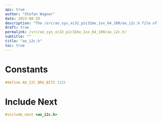 ```yaml
---
api: true
author: "Stefan Wagner"
date: 2022-08-29
description: "The /src/ao_sys_xc32_pic32mx_1xx_64_100/ao_i2c.h file of the ao real-time operating system."
draft: true
permalink: /src/ao_sys_xc32_pic32mx_1xx_64_100/ao_i2c.h/
subtitle: ""
title: "ao_i2c.h"
toc: true
---
```


# Constants

```c
#define AO_I2C_BRG_BITS (12)
```

# Include Next

```c
#include_next <ao_i2c.h>
```

